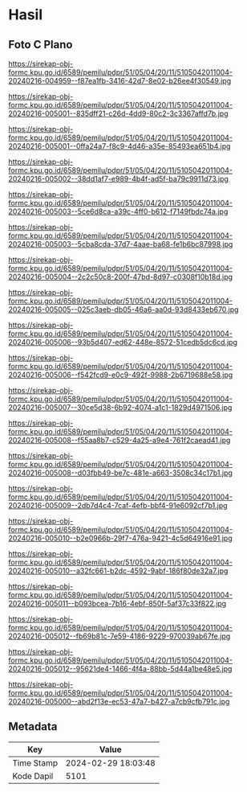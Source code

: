 # Hasil

## Foto C Plano

https://sirekap-obj-formc.kpu.go.id/6589/pemilu/pdpr/51/05/04/20/11/5105042011004-20240216-004959--f87ea1fb-3416-42d7-8e02-b26ee4f30549.jpg

https://sirekap-obj-formc.kpu.go.id/6589/pemilu/pdpr/51/05/04/20/11/5105042011004-20240216-005001--835dff21-c26d-4dd9-80c2-3c3367affd7b.jpg

https://sirekap-obj-formc.kpu.go.id/6589/pemilu/pdpr/51/05/04/20/11/5105042011004-20240216-005001--0ffa24a7-f8c9-4d46-a35e-85493ea651b4.jpg

https://sirekap-obj-formc.kpu.go.id/6589/pemilu/pdpr/51/05/04/20/11/5105042011004-20240216-005002--38dd1af7-e989-4b4f-ad5f-ba79c9911d73.jpg

https://sirekap-obj-formc.kpu.go.id/6589/pemilu/pdpr/51/05/04/20/11/5105042011004-20240216-005003--5ce6d8ca-a39c-4ff0-b612-f7149fbdc74a.jpg

https://sirekap-obj-formc.kpu.go.id/6589/pemilu/pdpr/51/05/04/20/11/5105042011004-20240216-005003--5cba8cda-37d7-4aae-ba68-fe1b6bc87998.jpg

https://sirekap-obj-formc.kpu.go.id/6589/pemilu/pdpr/51/05/04/20/11/5105042011004-20240216-005004--2c2c50c8-200f-47bd-8d97-c0308f10b18d.jpg

https://sirekap-obj-formc.kpu.go.id/6589/pemilu/pdpr/51/05/04/20/11/5105042011004-20240216-005005--025c3aeb-db05-46a6-aa0d-93d8433eb670.jpg

https://sirekap-obj-formc.kpu.go.id/6589/pemilu/pdpr/51/05/04/20/11/5105042011004-20240216-005006--93b5d407-ed62-448e-8572-51cedb5dc6cd.jpg

https://sirekap-obj-formc.kpu.go.id/6589/pemilu/pdpr/51/05/04/20/11/5105042011004-20240216-005006--f542fcd9-e0c9-492f-9988-2b6719688e58.jpg

https://sirekap-obj-formc.kpu.go.id/6589/pemilu/pdpr/51/05/04/20/11/5105042011004-20240216-005007--30ce5d38-6b92-4074-a1c1-1829d4971506.jpg

https://sirekap-obj-formc.kpu.go.id/6589/pemilu/pdpr/51/05/04/20/11/5105042011004-20240216-005008--f55aa8b7-c529-4a25-a9e4-761f2caead41.jpg

https://sirekap-obj-formc.kpu.go.id/6589/pemilu/pdpr/51/05/04/20/11/5105042011004-20240216-005008--d03fbb49-be7c-481e-a663-3508c34c17b1.jpg

https://sirekap-obj-formc.kpu.go.id/6589/pemilu/pdpr/51/05/04/20/11/5105042011004-20240216-005009--2db7d4c4-7caf-4efb-bbf4-91e6092cf7b1.jpg

https://sirekap-obj-formc.kpu.go.id/6589/pemilu/pdpr/51/05/04/20/11/5105042011004-20240216-005010--b2e0966b-29f7-476a-9421-4c5d64916e91.jpg

https://sirekap-obj-formc.kpu.go.id/6589/pemilu/pdpr/51/05/04/20/11/5105042011004-20240216-005010--a32fc661-b2dc-4592-9abf-186f80de32a7.jpg

https://sirekap-obj-formc.kpu.go.id/6589/pemilu/pdpr/51/05/04/20/11/5105042011004-20240216-005011--b093bcea-7b16-4ebf-850f-5af37c33f822.jpg

https://sirekap-obj-formc.kpu.go.id/6589/pemilu/pdpr/51/05/04/20/11/5105042011004-20240216-005012--fb69b81c-7e59-4186-9229-970039ab67fe.jpg

https://sirekap-obj-formc.kpu.go.id/6589/pemilu/pdpr/51/05/04/20/11/5105042011004-20240216-005012--95621de4-1466-4f4a-88bb-5d44a1be48e5.jpg

https://sirekap-obj-formc.kpu.go.id/6589/pemilu/pdpr/51/05/04/20/11/5105042011004-20240216-005000--abd2f13e-ec53-47a7-b427-a7cb9cfb791c.jpg


## Metadata

| Key        | Value               |
| ---------- | ------------------- |
| Time Stamp | 2024-02-29 18:03:48 |
| Kode Dapil | 5101                |



